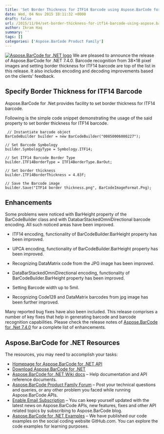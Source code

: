 ```yaml
---
title: 'Set Border Thickness for ITF14 Barcode using Aspose.BarCode for .Net 7.4.0'
date: Wed, 04 Nov 2015 18:11:32 +0000
draft: false
url: /2015/11/04/set-border-thickness-for-itf14-barcode-using-aspose.barcode-for-.net-7.4.0/
author: Ikram Haq
summary: ''
tags: []
categories: ['Aspose.BarCode Product Family']
---
```


[![][1]](https://blog.aspose.com/wp-content/uploads/sites/2/2013/07/aspose-Barcode-for-net_100.png) We are pleased to announce the release of Aspose.BarCode for .NET 7.4.0. Barcode recognition from 38×18 pixel images and setting border thickness for ITF14 barcode are top of the list in this release. It also includes encoding and decoding improvements based on the clients' feedback.

## Specify Border Thickness for ITF14 Barcode

Aspose.BarCode for .Net provides facility to set border thickness for ITF14 barcode.

Following is the simple code snippet demonstrating the usage of the said property to set border thickness for ITF14 barcode.

```
 // Instantiate barcode object
BarCodeBuilder builder = new BarCodeBuilder("00850006000227");

// Set Barcode Symbology
builder.SymbologyType = Symbology.ITF14;

// Set ITF14 Barcode Border Type
builder.ITF14BorderType = ITF14BorderType.BarOut;

// Set border thickness
builder.ITF14BorderThickness = 4.83f;

// Save the Barcode image
builder.Save("ITF14 border thickness.png", BarCodeImageFormat.Png); 
```

## Enhancements

Some problems were noticed with BarHeight property of the BarCodeBuilder class and with DatabarStackedOmniDirectional barcode encoding. All such noticed areas have been improved.

*   ITF14 encoding, functionality of BarCodeBuilder.BarHeight property has been improved.
    
*   UPCA encoding, functionality of BarCodeBuilder.BarHeight property has been improved.
    
*   Recognizing DataMatrix code from the JPG image has been improved.
    
*   DataBarStackedOmniDirectional encoding, functionality of BarCodeBuilder.BarHeight property has been improved.
    
*   Setting Barcode width up to 5mil.
    
*   Recognizing Code128 and DataMatrix barcodes from jpg image has been further improved.
    

Many reported bug fixes have also been included. This release comprises a number of key fixes that help in generating barcode and barcode recognition capabilities. Please check the release notes of [Aspose.BarCode for .Net 7.4.0][2] for a complete list of enhancements.

## Aspose.BarCode for .NET Resources

The resources, you may need to accomplish your tasks:

*   [Homepage for Aspose.BarCode for .NET API][3]
*   [Download Aspose.BarCode for .NET][4]
*   [Aspose.BarCode for .NET Wiki docs][5] – Help documentation and API reference documents.
*   [Aspose.BarCode Product Family Forum][6] – Post your technical questions and queries, or any other problem you faced while running Aspose.BarCode APIs.
*   [Enable Email Subscription][7] – You can keep yourself updated with the latest news on Aspose.BarCode APIs, new features, fixes and other API related topics by subscribing to Aspose.BarCode blog.
*   [Aspose.BarCode for .NET Examples][8] – We have published our code examples on the social coding website GitHub.com. You can explore the code examples for learning purposes.




[1]: https://blog.aspose.com/wp-content/uploads/sites/2/2013/07/aspose-Barcode-for-net_100.png "Aspose.BarCode for .NET logo"
[2]: http://www.aspose.com/community/files/51/.net-components/aspose.barcode-for-.net/default.aspx "Aspose.BarCode for .NET APIs"
[3]: https://www.aspose.com/products/barcode/net
[4]: https://downloads.aspose.com/barcode/net
[5]: https://docs.aspose.com/display/barcodenet/Home
[6]: https://www.aspose.com/community/forums/aspose.barcode-product-family/193/showforum.aspx
[7]: https://blog.aspose.com/
[8]: https://github.com/aspose-barcode/Aspose.BarCode-for-.NET




